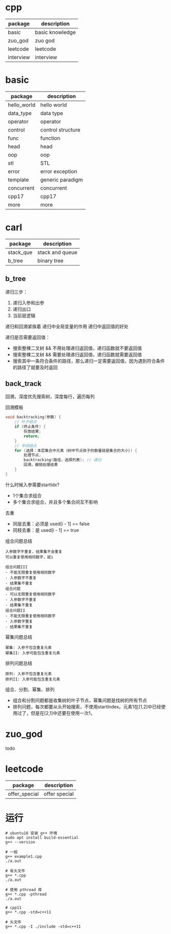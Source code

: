 # cpp
| package   | description     |
|-----------|-----------------|
| basic     | basic knowledge |
| zuo_god   | zuo god         |
| leetcode  | leetcode        |
| interview | interview       |

# basic
| package   | description       |
|-------------|-------------------|
| hello_world | hello world       |
| data_type   | data type         |
| operator    | operator          |
| control     | control structure |
| func        | function          |
| head        | head              |
| oop         | oop               |
| stl         | STL               |
| error       | error exception   |
| template    | generic paradigm  |
| concurrent  | concurrent        |
| cpp17       | cpp17             |
| more        | more              |

# carl
| package   | description   |
|-----------|---------------|
| stack_que     | stack and queue |
| b_tree     | binary tree |

## b_tree
递归三步：
1. 递归入参和出参
2. 递归出口
3. 当前层逻辑

递归和回溯紧挨着
递归中全局变量的作用
递归中返回值的好处

递归是否需要返回值：
- 搜索整棵二叉树 && 不用处理递归返回值，递归函数就不要返回值
- 搜索整棵二叉树 && 需要处理递归返回值，递归函数就需要返回值
- 搜索其中一条符合条件的路径，那么递归一定需要返回值，因为遇到符合条件的路径了就要及时返回
## back_track
回溯，深度优先搜索树，深度每行，遍历每列

回溯模板
```cpp
void backtracking(参数) {
    // 叶子结点
    if (终止条件) {
        存放结果;
        return;
    }
    // 中间结点
    for (选择：本层集合中元素（树中节点孩子的数量就是集合的大小）) {
        处理节点;
        backtracking(路径，选择列表); // 递归
        回溯，撤销处理结果
    }
}
```

什么时候入参需要startIdx?
- 1个集合求组合
- 多个集合求组合，并且多个集合间互不影响

去重
- 同层去重：必须是 used[i - 1] == false
- 同枝去重：是 used[i - 1] == true

组合问题总结
```text
入参数字不重复，结果集不会重复
可以重复使用相同数字，就i

组合问题III
- 不能无限重复使用相同数字
- 入参数字不重复
- 结果集不重复
组合问题
- 可以无限重复使用相同数字
- 入参数字不重复
- 结果集不重复
组合问题II
- 不能无限重复使用相同数字
- 入参数字重复
- 结果集不重复
```
幂集问题总结
```text
幂集: 入参不包含重复元素
幂集II: 入参可能包含重复元素
```
排列问题总结
```text
排列: 入参不包含重复元素
排列II: 入参可能包含重复元素
```

组合、分割、幂集、排列
- 组合和分割问题都是收集树的叶子节点，幂集问题是找树的所有节点
- 排列问题，每次都要从头开始搜索，不使用startIndex。元素1在[1,2]中已经使用过了，但是在[2,1]中还要在使用一次1，
# zuo_god
todo

# leetcode
| package   | description   |
|-----------|---------------|
| offer_special     | offer special |

# 运行
```shell
# ubuntu18 安装 g++ 环境
sudo apt install build-essential
g++ --version

# 一般
g++ example1.cpp
./a.out

# 有头文件
g++ *.cpp
./a.out

# 使用 pthread 库
g++ *.cpp -pthread
./a.out

# cpp11
g++ *.cpp -std=c++11

# 头文件
g++ *.cpp -I ./include -std=c++11
```